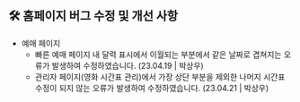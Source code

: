 ## 🛠 홈페이지 버그 수정 및 개선 사항
- 예매 페이지
  - 빠른 예매 페이지 내 달력 표시에서 이월되는 부분에서 같은 날짜로 겹쳐지는 오류가 발생하여 수정하였습니다. (23.04.19 | 박상우) 
  - 관리자 페이지(영화 시간표 관리)에서 가장 상단 부분을 제외한 나머지 시간표 수정이 되지 않는 오류가 발생하여 수정하였습니다. (23.04.21 | 박상우)

